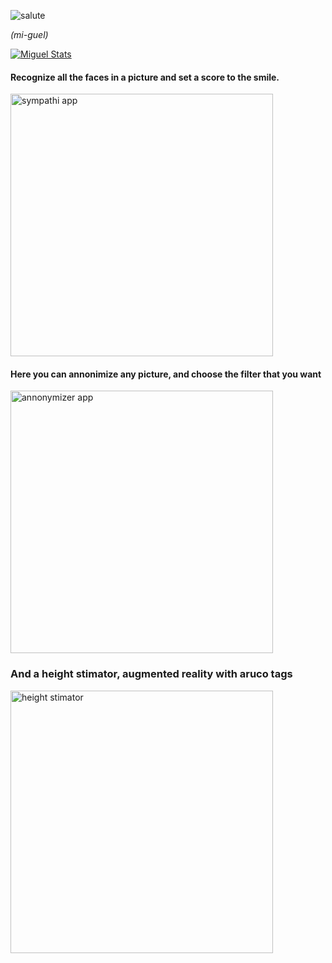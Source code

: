 ![salute](https://readme-typing-svg.demolab.com/?lines=HI%20there%20👋,%20I'm%20Mi-guel)

*(mi-guel)*

[![Miguel Stats](https://awesome-github-stats.azurewebsites.net/user-stats/miguebarbell?cardType=level-alternate&preferLogin=false&theme=radical)](https://www.linkedin.com/in/rmigue)
 
#### Recognize all the faces in a picture and set a score to the smile.
<img src="https://miguel.debloat.us/static/images/deeplearning/gifs.gif" alt="sympathi app" width="420px;"/>

#### Here you can annonimize any picture, and choose the filter that you want
<img src="https://miguel.debloat.us/static/images/deeplearning/gifa.gif" alt="annonymizer app" width="420px;"/>

### And a height stimator, augmented reality with aruco tags
<img src="https://miguel.debloat.us/static/images/deeplearning/gifh.gif" alt="height stimator" width="420px;"/>
